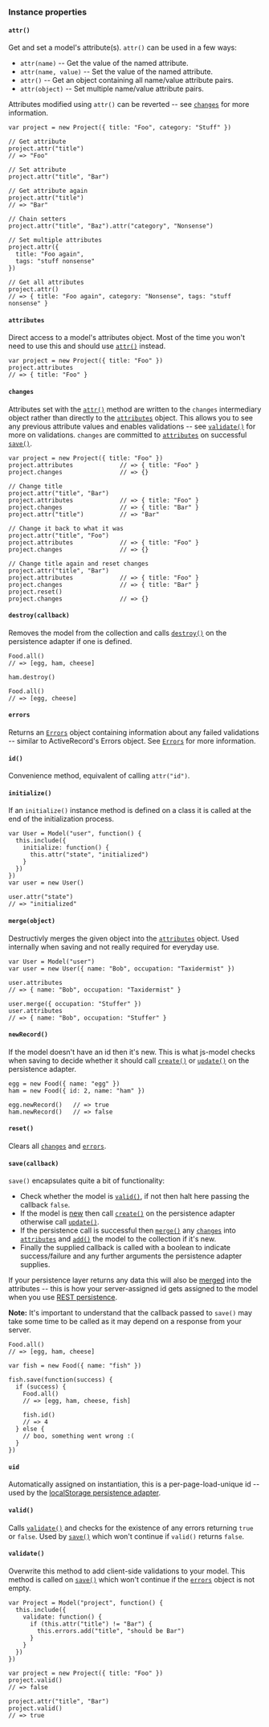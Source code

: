 ### Instance properties

#### `attr()`

Get and set a model's attribute(s). `attr()` can be used in a few ways:

* `attr(name)` -- Get the value of the named attribute.
* `attr(name, value)` -- Set the value of the named attribute.
* `attr()` -- Get an object containing all name/value attribute pairs.
* `attr(object)` -- Set multiple name/value attribute pairs.

Attributes modified using `attr()` can be reverted -- see [`changes`](#changes) for more information.

    var project = new Project({ title: "Foo", category: "Stuff" })

    // Get attribute
    project.attr("title")
    // => "Foo"

    // Set attribute
    project.attr("title", "Bar")

    // Get attribute again
    project.attr("title")
    // => "Bar"

    // Chain setters
    project.attr("title", "Baz").attr("category", "Nonsense")

    // Set multiple attributes
    project.attr({
      title: "Foo again",
      tags: "stuff nonsense"
    })

    // Get all attributes
    project.attr()
    // => { title: "Foo again", category: "Nonsense", tags: "stuff nonsense" }

#### `attributes`

Direct access to a model's attributes object. Most of the time you won't need to use this and should use [`attr()`](#attr) instead.

    var project = new Project({ title: "Foo" })
    project.attributes
    // => { title: "Foo" }

#### `changes`

Attributes set with the [`attr()`](#attr) method are written to the `changes` intermediary object rather than directly to the [`attributes`](#attributes) object. This allows you to see any previous attribute values and enables validations -- see [`validate()`](#validate) for more on validations. `changes` are committed to [`attributes`](#attributes) on successful [`save()`](#save).

    var project = new Project({ title: "Foo" })
    project.attributes             // => { title: "Foo" }
    project.changes                // => {}

    // Change title
    project.attr("title", "Bar")
    project.attributes             // => { title: "Foo" }
    project.changes                // => { title: "Bar" }
    project.attr("title")          // => "Bar"

    // Change it back to what it was
    project.attr("title", "Foo")
    project.attributes             // => { title: "Foo" }
    project.changes                // => {}

    // Change title again and reset changes
    project.attr("title", "Bar")
    project.attributes             // => { title: "Foo" }
    project.changes                // => { title: "Bar" }
    project.reset()
    project.changes                // => {}

#### `destroy(callback)`

Removes the model from the collection and calls [`destroy()`](#destroy) on the persistence adapter if one is defined.

    Food.all()
    // => [egg, ham, cheese]

    ham.destroy()

    Food.all()
    // => [egg, cheese]

#### `errors`

Returns an [`Errors`](#api-errors) object containing information about any failed validations -- similar to ActiveRecord's Errors object. See [`Errors`](#api-errors) for more information. 

#### `id()`

Convenience method, equivalent of calling `attr("id")`.

#### `initialize()`

If an `initialize()` instance method is defined on a class it is called at the end of the initialization process.

    var User = Model("user", function() {
      this.include({
        initialize: function() {
          this.attr("state", "initialized")
        }
      })
    })
    var user = new User()

    user.attr("state")
    // => "initialized"

#### `merge(object)`

Destructivly merges the given object into the [`attributes`](#attributes) object. Used internally when saving and not really required for everyday use.

    var User = Model("user")
    var user = new User({ name: "Bob", occupation: "Taxidermist" })

    user.attributes
    // => { name: "Bob", occupation: "Taxidermist" }

    user.merge({ occupation: "Stuffer" })
    user.attributes
    // => { name: "Bob", occupation: "Stuffer" }

#### `newRecord()`

If the model doesn't have an id then it's new. This is what js-model checks when saving to decide whether it should call [`create()`](#create) or [`update()`](#update) on the persistence adapter.

    egg = new Food({ name: "egg" })
    ham = new Food({ id: 2, name: "ham" })

    egg.newRecord()   // => true
    ham.newRecord()   // => false

#### `reset()`

Clears all [`changes`](#changes) and [`errors`](#errors).

#### `save(callback)`

`save()` encapsulates quite a bit of functionality:

 * Check whether the model is [`valid()`](#valid), if not then halt here passing the callback `false`.
 * If the model is [new](#newrecord) then call [`create()`](#create) on the persistence adapter otherwise call [`update()`](#update).
 * If the persistence call is successful then [`merge()`](#merge) any [`changes`](#changes) into [`attributes`](#attributes) and [`add()`](#add) the model to the collection if it's new.
 * Finally the supplied callback is called with a boolean to indicate success/failure and any further arguments the persistence adapter supplies.

If your persistence layer returns any data this will also be [merged](#merge) into the attributes -- this is how your server-assigned id gets assigned to the model when you use [REST persistence](#rest).

**Note:** It's important to understand that the callback passed to `save()` may take some time to be called as it may depend on a response from your server.

    Food.all()
    // => [egg, ham, cheese]

    var fish = new Food({ name: "fish" })

    fish.save(function(success) {
      if (success) {
        Food.all()
        // => [egg, ham, cheese, fish]

        fish.id()
        // => 4
      } else {
        // boo, something went wrong :(
      }
    })

#### `uid`

Automatically assigned on instantiation, this is a per-page-load-unique id -- used by the [localStorage persistence adapter](#localstorage).

#### `valid()`

Calls [`validate()`](#validate) and checks for the existence of any errors returning `true` or `false`. Used by [`save()`](#save) which won't continue if `valid()` returns `false`.

#### `validate()`

Overwrite this method to add client-side validations to your model. This method is called on [`save()`](#save) which won't continue if the [`errors`](#errors) object is not empty.

    var Project = Model("project", function() {
      this.include({
        validate: function() {
          if (this.attr("title") != "Bar") {
            this.errors.add("title", "should be Bar")
          }
        }
      })
    })

    var project = new Project({ title: "Foo" })
    project.valid()
    // => false

    project.attr("title", "Bar")
    project.valid()
    // => true
